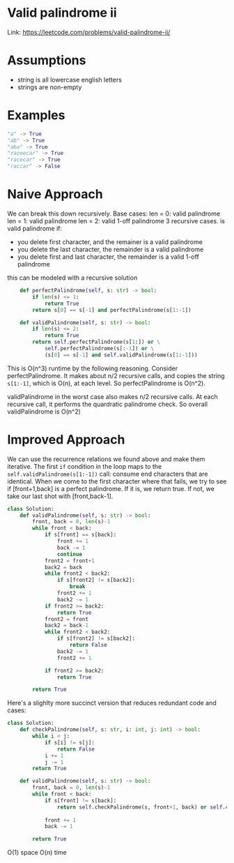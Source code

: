 # Valid palindrome ii

Link: https://leetcode.com/problems/valid-palindrome-ii/

# Assumptions
- string is all lowercase english letters
- strings are non-empty

# Examples
```python
"a" -> True
"ab" -> True
"aba" -> True
"raceecar" -> True
"racecar" -> True
"raccar" -> False
```

# Naive Approach
We can break this down recursively.
Base cases:
len = 0: valid palindrome
len = 1: valid palindrome
len = 2: valid 1-off palindrome
3 recursive cases. is valid palindrome if:
- you delete first character, and the remainer is a valid palindrome 
- you delete the last character, the remainder is a valid palindrome 
- you delete first and last character, the remainder is a valid 1-off palindrome

this can be modeled with a recursive solution

```python
    def perfectPalindrome(self, s: str) -> bool:
        if len(s) <= 1:
            return True
        return s[0] == s[-1] and perfectPalindrome(s[1:-1])

    def validPalindrome(self, s: str) -> bool:
        if len(s) <= 2:
            return True
        return self.perfectPalindrome(s[1:]) or \
            self.perfectPalindrome(s[:-1]) or \
            (s[0] == s[-1] and self.validPalindrome(s[1:-1]))
```

This is O(n^3) runtime by the following reasoning.
Consider perfectPalindrome. It makes about n/2 recursive calls, and copies the string `s[1:-1]`, which is O(n), at each level.
So perfectPalindrome is O(n^2).

validPalindrome in the worst case also makes n/2 recursive calls. At each recursive call, it performs the quardratic palindrome check.
So overall validPalindrome is O(n^2)

# Improved Approach
We can use the recurrence relations we found above and make them iterative.
The first `if` condition in the loop maps to the `self.validPalindrome(s[1:-1])` call: consume end characters that are identical.
When we come to the first character where that fails, we try to see if [front+1,back] is a perfect palindrome. If it is, we return true.
If not, we take our last shot with [front,back-1].

```python
class Solution:
    def validPalindrome(self, s: str) -> bool:
        front, back = 0, len(s)-1
        while front < back:
            if s[front] == s[back]:
                front += 1
                back -= 1
                continue
            front2 = front+1
            back2 = back
            while front2 < back2:
                if s[front2] != s[back2]:
                    break
                front2 += 1
                back2 -= 1
            if front2 >= back2:
                return True
            front2 = front
            back2 = back-1
            while front2 < back2:
                if s[front2] != s[back2]:
                    return False
                back2 -= 1
                front2 += 1

            if front2 >= back2:
                return True

        return True

```

Here's a slighlty more succinct version that reduces redundant code and cases:

```python
class Solution:
    def checkPalindrome(self, s: str, i: int, j: int) -> bool:
        while i < j:
            if s[i] != s[j]:
                return False
            i += 1
            j -= 1
        return True

    def validPalindrome(self, s: str) -> bool:
        front, back = 0, len(s)-1
        while front < back:
            if s[front] != s[back]:
                return self.checkPalindrome(s, front+1, back) or self.checkPalindrome(s, front, back-1)
            
            front += 1
            back -= 1

        return True
```

O(1) space
O(n) time
